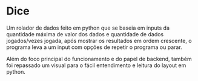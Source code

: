 # Dice
Um rolador de dados feito em python que se baseia em inputs da quantidade máxima de valor dos dados e quantidade de dados jogados/vezes jogada, após mostrar os resultados em ordem crescente, o programa leva a um input com opções de repetir o programa ou parar.

Além do foco principal do funcionamento e do papel de backend, também foi repassado um visual para o fácil entendimento e leitura do layout em python.
